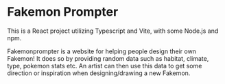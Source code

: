 # Fakemon Prompter #
This is a React project utilizing Typescript and Vite, with some Node.js and npm.

Fakemonprompter is a website for helping people design their own Fakemon!
It does so by providing random data such as habitat, climate, type, pokemon stats etc.
An artist can then use this data to get some direction or inspiration when designing/drawing a new Fakemon.
